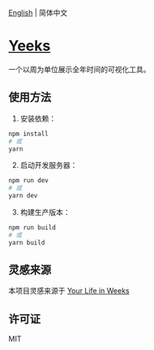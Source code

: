[English](./README.md) | 简体中文

# [Yeeks](https://yeeks.orenoid.com/)

一个以周为单位展示全年时间的可视化工具。

## 使用方法

1. 安装依赖：
```bash
npm install
# 或
yarn
```

2. 启动开发服务器：
```bash
npm run dev
# 或
yarn dev
```

3. 构建生产版本：
```bash
npm run build
# 或
yarn build
```

## 灵感来源

本项目灵感来源于 [Your Life in Weeks](https://waitbutwhy.com/2014/05/life-weeks.html)

## 许可证

MIT 